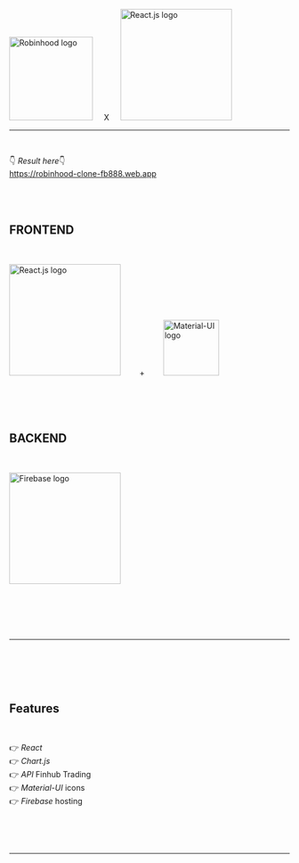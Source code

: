 <img src="https://external-content.duckduckgo.com/iu/?u=https%3A%2F%2Fi1.wp.com%2Fmoneybadger.stocktwits.com%2Fwp-content%2Fuploads%2F2017%2F03%2Frobinhood-logo.png%3Fresize%3D1018%252C520&f=1&nofb=1" width="150" alt="Robinhood logo"><em></em><span style='margin: 20px;'>X</span><img src="https://external-content.duckduckgo.com/iu/?u=https%3A%2F%2Flogos-download.com%2Fwp-content%2Fuploads%2F2016%2F09%2FReact_logo_wordmark.png&f=1&nofb=1" width="200" alt="React.js logo">

<hr class="line"></br>

👇 <em>Result here</em>👇 </br>
https://robinhood-clone-fb888.web.app
</br></br></br></br>

<h2>FRONTEND</h2></br>

<img src="https://external-content.duckduckgo.com/iu/?u=https%3A%2F%2Flogos-download.com%2Fwp-content%2Fuploads%2F2016%2F09%2FReact_logo_wordmark.png&f=1&nofb=1" width="200" alt="React.js logo"> <span style="padding:30px;">+</span> <img src="https://external-content.duckduckgo.com/iu/?u=https%3A%2F%2Fseeklogo.com%2Fimages%2FM%2Fmaterial-ui-logo-5BDCB9BA8F-seeklogo.com.png&f=1&nofb=1" width="100" alt="Material-UI logo"></br></br></br></br></br>

<h2>BACKEND</h2></br>

<img src="https://external-content.duckduckgo.com/iu/?u=https%3A%2F%2Fappdevcon.nl%2Fwp-content%2Fuploads%2F2019%2F02%2Flogo_lockup_firebase_horizontal.png&f=1&nofb=1" width="200" alt="Firebase logo"></br></br></br></br></br></br>

<hr class="line"></br></br></br></br>

<h2>Features</h2></br>

👉 <em>React</em></br>
👉 <em>Chart.js</em></br>
👉 <em>API</em> Finhub Trading</br>
👉 <em>Material-UI</em> icons</br>
👉 <em>Firebase</em> hosting

</br></br></br>

<hr class="line"></br></br></br>
